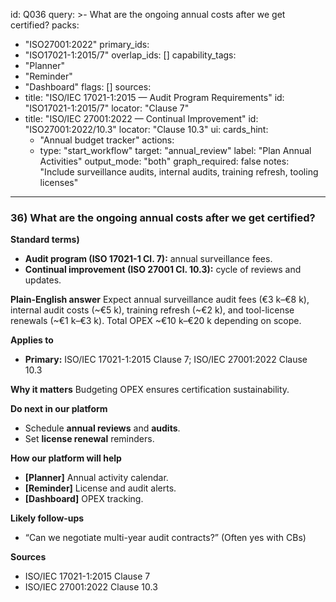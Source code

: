 id: Q036
query: >-
  What are the ongoing annual costs after we get certified?
packs:
  - "ISO27001:2022"
primary_ids:
  - "ISO17021-1:2015/7"
overlap_ids: []
capability_tags:
  - "Planner"
  - "Reminder"
  - "Dashboard"
flags: []
sources:
  - title: "ISO/IEC 17021-1:2015 — Audit Program Requirements"
    id: "ISO17021-1:2015/7"
    locator: "Clause 7"
  - title: "ISO/IEC 27001:2022 — Continual Improvement"
    id: "ISO27001:2022/10.3"
    locator: "Clause 10.3"
ui:
  cards_hint:
    - "Annual budget tracker"
  actions:
    - type: "start_workflow"
      target: "annual_review"
      label: "Plan Annual Activities"
output_mode: "both"
graph_required: false
notes: "Include surveillance audits, internal audits, training refresh, tooling licenses"
---
### 36) What are the ongoing annual costs after we get certified?

**Standard terms)**
- **Audit program (ISO 17021-1 Cl. 7):** annual surveillance fees.
- **Continual improvement (ISO 27001 Cl. 10.3):** cycle of reviews and updates.

**Plain-English answer**
Expect annual surveillance audit fees (€3 k–€8 k), internal audit costs (~€5 k), training refresh (~€2 k), and tool-license renewals (~€1 k–€3 k). Total OPEX ~€10 k–€20 k depending on scope.

**Applies to**
- **Primary:** ISO/IEC 17021-1:2015 Clause 7; ISO/IEC 27001:2022 Clause 10.3

**Why it matters**
Budgeting OPEX ensures certification sustainability.

**Do next in our platform**
- Schedule **annual reviews** and **audits**.
- Set **license renewal** reminders.

**How our platform will help**
- **[Planner]** Annual activity calendar.
- **[Reminder]** License and audit alerts.
- **[Dashboard]** OPEX tracking.

**Likely follow-ups**
- “Can we negotiate multi-year audit contracts?” (Often yes with CBs)

**Sources**
- ISO/IEC 17021-1:2015 Clause 7
- ISO/IEC 27001:2022 Clause 10.3
